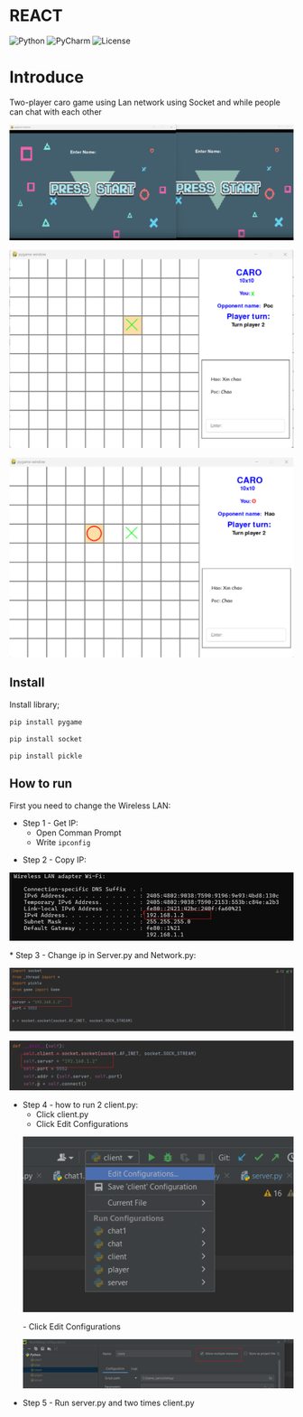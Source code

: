 # REACT

![Python](https://img.shields.io/badge/Python-3.12.1-3776AB?style=for-the-badge&logo=python) ![PyCharm](https://img.shields.io/badge/PyCharm-2022.3.3-3776AB?style=for-the-badge&logo=pycharm) ![License](https://img.shields.io/badge/LICENSE-MIT-3776AB?style=for-the-badge)

# Introduce

Two-player caro game using Lan network using Socket and while people can chat with each other

<p align="center"> <img src="img/p1.png"/> </p>

<p align="center"> <img src="img/p2.png"/> </p>

<p align="center"> <img src="img/p3.png"/> </p>

## Install

Install library;

```
pip install pygame
```

```
pip install socket
```

```
pip install pickle
```

## How to run

First you need to change the Wireless LAN:

- Step 1 - Get IP:
  - Open Comman Prompt
  - Write `ipconfig                  `

* Step 2 - Copy IP:
<p align="center"> <img src="img/ipcf.png"/>
 </p>
* Step 3 - Change ip in Server.py and Network.py:
   <p align="center"> <img src="img/server.png"/>
    </p>
    <p align="center"> <img src="img/netword.png"/>
    </p>

* Step 4 - how to run 2 client.py:
  - Click client.py
  - Click Edit Configurations
  <p align="center"> <img src="img/run.png"/> </p>
  - Click Edit Configurations
    <p align="center"> <img src="img/run2.png"/>
  </p>
* Step 5 - Run server.py and two times client.py
